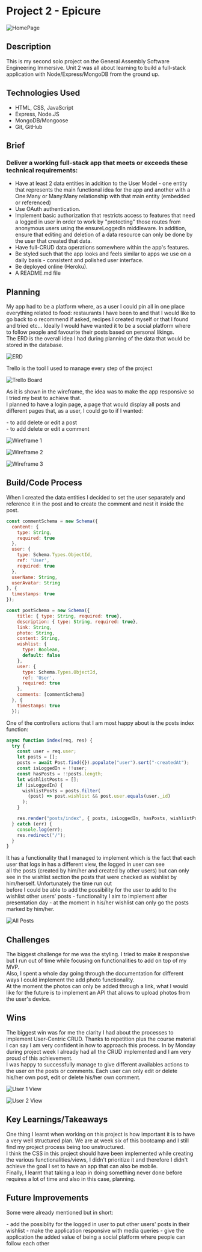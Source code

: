 # Project 2 - Epicure

![HomePage](/public/images/README-photos/homepage.png "HomePage")

## Description

<p>This is my second solo project on the General Assembly Software Engineering Immersive. Unit 2 was all about learning to build a full-stack application with Node/Express/MongoDB from the ground up.</p>

## Technologies Used

- HTML, CSS, JavaScript
- Express, Node.JS
- MongoDB/Mongoose
- Git, GitHub 

## Brief

### Deliver a working full-stack app that meets or exceeds these technical requirements:
-  Have at least 2 data entities in addition to the User Model - one entity that represents the main functional idea for the app and another with a One:Many or Many:Many relationship with that main entity (embedded or referenced)
- Use OAuth authentication.
- Implement basic authorization that restricts access to features that need a logged in user in order to work by "protecting" those routes from anonymous users using the ensureLoggedIn middleware. In addition, ensure that editing and deletion of a data resource can only be done by the user that created that data.
- Have full-CRUD data operations somewhere within the app's features.
- Be styled such that the app looks and feels similar to apps we use on a daily basis - consistent and polished user interface.
- Be deployed online (Heroku).
- A README.md file

## Planning

<p> My app had to be a platform where, as a user I could pin all in one place everything related to food: restaurants I have been to and that I would like to go back to o recommend if asked, recipes I created myself or that I found and tried etc… Ideally I would have wanted it to be a social platform where to follow people and favourite their posts based on personal likings.<br>
The ERD is the overall idea I had during planning of the data that would be stored in the database.</p>

![ERD](/public/images/README-photos/ERD.png "ERD")

<p>Trello is the tool I used to manage every step of the project</p>

![Trello Board](/public/images/README-photos/trello.png "Trello board")

<p>As it is shown in the wireframe, the idea was to make the app responsive so I tried my best to achieve that.<br>
I planned to have a login page, a page that would display all posts and different pages that, as a user, I could go to if I wanted:
</p>
- to add delete or edit a post<br>
- to add delete or edit a comment

![Wireframe 1](/public/images/README-photos/Wireframe01.png "Wireframe 1")

![Wireframe 2](/public/images/README-photos/Wireframe02.png "Wireframe 2")

![Wireframe 3](/public/images/README-photos/Wireframe03.png "Wireframe 3")

## Build/Code Process

<p>When I created the data entities I decided to set the user separately and reference it in the post and to create the comment and nest it inside the post.</p>

```JavaScript
const commentSchema = new Schema({
  content: {
    type: String,
    required: true
  },
  user: {
    type: Schema.Types.ObjectId,
    ref: 'User',
    required: true
  },
  userName: String,
  userAvatar: String
}, {
  timestamps: true
});

const postSchema = new Schema({
    title: { type: String, required: true},
    description: { type: String, required: true},
    link: String,
    photo: String,
    content: String,
    wishlist: {
      type: Boolean,
      default: false
    },
    user: {
      type: Schema.Types.ObjectId,
      ref: 'User',
      required: true
    },
    comments: [commentSchema]
  }, {
    timestamps: true
  });
```
<p>One of the controllers actions that I am most happy about is the posts index function:</p>

```JavaScript
async function index(req, res) {
  try {
    const user = req.user;
    let posts = [];
    posts = await Post.find({}).populate("user").sort("-createdAt");
    const isLoggedIn = !!user;
    const hasPosts = !!posts.length;
    let wishlistPosts = [];
    if (isLoggedIn) {
      wishlistPosts = posts.filter(
        (post) => post.wishlist && post.user.equals(user._id)
      );
    }

    res.render("posts/index", { posts, isLoggedIn, hasPosts, wishlistPosts });
  } catch (err) {
    console.log(err);
    res.redirect("/");
  }
}
```
<p>It has a functionality that I managed to implement which is the fact that each user that logs in has a different view, the logged in user can see <br>
  all the posts (created by him/her and created by other users) but can only see in the wishlist section the posts that were checked as wishlist by him/herself. Unfortunately the time run out<br>
before I could be able to add the possibility for the user to add to the wishlist other users' posts - functionality I aim to implement after presentation day - at the moment in his/her wishlist can only go the posts marked by him/her.</p>

![All Posts](/public/images/README-photos/posts-page.png "All Posts")

## Challenges
<p>The biggest challenge for me was the styling. I tried to make it responsive but I run out of time while focusing on functionalities to add on top of my MVP.<br>
Also, I spent a whole day going through the documentation for different ways I could implement the add photo functionality.<br>
At the moment the photos can only be added through a link, what I would like for the future is to implement an API that allows to upload photos from the user's device.</p>

## Wins
<p>The biggest win was for me the clarity I had about the processes to implement User-Centric CRUD. Thanks to repetition plus the course material I can say I am very confident in how to approach this process. In by Monday during project week I already had all the CRUD implemented and I am very proud of this achievement.<br>
I was happy to successfully manage to give different availables actions to the user on the posts or comments. Each user can only edit or delete his/her own post, edit or delete his/her own comment.</p>

![User 1 View](/public/images/README-photos/user-a-view.png "User 1 view")

![User 2 View](/public/images/README-photos/user-b-view.png "User 2 view")

## Key Learnings/Takeaways
<p>One thing I learnt when working on this project is how important it is to have a very well structured plan. We are at week six of this bootcamp and I still find my project process being too unstructured.<br>
I think the CSS in this project should have been implemented while creating the various functionalities/views, I didn't prioritize it and therefore I didn't achieve the goal I set to have an app that can also be mobile.<br>
Finally, I learnt that taking a leap in doing something never done before requires a lot of time and also in this case, planning.</p>

## Future Improvements
<p>Some were already mentioned but in short:</p>
- add the possiblity for the logged in user to put other users' posts in their wishlist
- make the application responsive with media queries
- give the application the added value of being a social platform where people can follow each other
